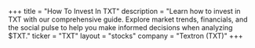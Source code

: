 +++
title = "How To Invest In TXT"
description = "Learn how to invest in TXT with our comprehensive guide. Explore market trends, financials, and the social pulse to help you make informed decisions when analyzing $TXT."
ticker = "TXT"
layout = "stocks"
company = "Textron (TXT)"
+++


